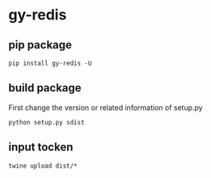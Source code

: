 # gy-redis

## pip package
```
pip install gy-redis -U
```

## build package
First change the version or related information of setup.py

```
python setup.py sdist
```

## input tocken
```
twine upload dist/*
```


